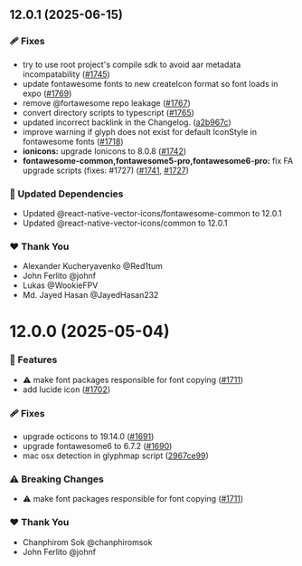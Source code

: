 ## 12.0.1 (2025-06-15)

### 🩹 Fixes

- try to use root project's compile sdk to avoid aar metadata incompatability ([#1745](https://github.com/oblador/react-native-vector-icons/pull/1745))
- update fontawesome fonts to new createIcon format so font loads in expo ([#1769](https://github.com/oblador/react-native-vector-icons/pull/1769))
- remove @fortawesome repo leakage ([#1767](https://github.com/oblador/react-native-vector-icons/pull/1767))
- convert directory scripts to typescript ([#1765](https://github.com/oblador/react-native-vector-icons/pull/1765))
- updated incorrect backlink in the Changelog. ([a2b967c](https://github.com/oblador/react-native-vector-icons/commit/a2b967c))
- improve warning if glyph does not exist for default IconStyle in fontawesome fonts ([#1718](https://github.com/oblador/react-native-vector-icons/pull/1718))
- **ionicons:** upgrade Ionicons to 8.0.8 ([#1742](https://github.com/oblador/react-native-vector-icons/pull/1742))
- **fontawesome-common,fontawesome5-pro,fontawesome6-pro:** fix FA upgrade scripts (fixes: #1727) ([#1741](https://github.com/oblador/react-native-vector-icons/pull/1741), [#1727](https://github.com/oblador/react-native-vector-icons/issues/1727))

### 🧱 Updated Dependencies

- Updated @react-native-vector-icons/fontawesome-common to 12.0.1
- Updated @react-native-vector-icons/common to 12.0.1

### ❤️ Thank You

- Alexander Kucheryavenko @Red1tum
- John Ferlito @johnf
- Lukas @WookieFPV
- Md. Jayed Hasan @JayedHasan232

# 12.0.0 (2025-05-04)

### 🚀 Features

- ⚠️  make font packages responsible for font copying ([#1711](https://github.com/oblador/react-native-vector-icons/pull/1711))
- add lucide icon ([#1702](https://github.com/oblador/react-native-vector-icons/pull/1702))

### 🩹 Fixes

- upgrade octicons to 19.14.0 ([#1691](https://github.com/oblador/react-native-vector-icons/pull/1691))
- upgrade fontawesome6 to 6.7.2 ([#1690](https://github.com/oblador/react-native-vector-icons/pull/1690))
- mac osx detection in glyphmap script ([2967ce99](https://github.com/oblador/react-native-vector-icons/commit/2967ce99))

### ⚠️  Breaking Changes

- ⚠️  make font packages responsible for font copying ([#1711](https://github.com/oblador/react-native-vector-icons/pull/1711))

### ❤️ Thank You

- Chanphirom Sok @chanphiromsok
- John Ferlito @johnf